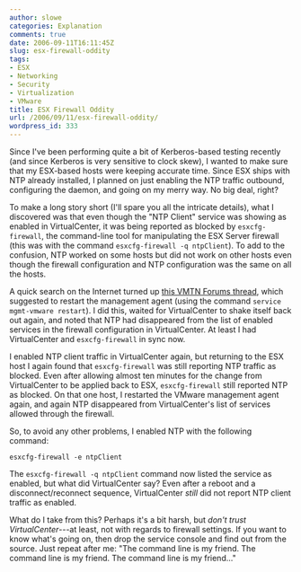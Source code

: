 ```yaml
---
author: slowe
categories: Explanation
comments: true
date: 2006-09-11T16:11:45Z
slug: esx-firewall-oddity
tags:
- ESX
- Networking
- Security
- Virtualization
- VMware
title: ESX Firewall Oddity
url: /2006/09/11/esx-firewall-oddity/
wordpress_id: 333
---
```


Since I've been performing quite a bit of Kerberos-based testing recently (and since Kerberos is very sensitive to clock skew), I wanted to make sure that my ESX-based hosts were keeping accurate time. Since ESX ships with NTP already installed, I planned on just enabling the NTP traffic outbound, configuring the daemon, and going on my merry way. No big deal, right?

To make a long story short (I'll spare you all the intricate details), what I discovered was that even though the "NTP Client" service was showing as enabled in VirtualCenter, it was being reported as blocked by `esxcfg-firewall`, the command-line tool for manipulating the ESX Server firewall (this was with the command `esxcfg-firewall -q ntpClient`). To add to the confusion, NTP worked on some hosts but did not work on other hosts even though the firewall configuration and NTP configuration was the same on all the hosts.

A quick search on the Internet turned up [this VMTN Forums thread](http://www.vmware.com/community/click.jspa?searchID=-1&messageID=423937), which suggested to restart the management agent (using the command `service mgmt-vmware restart`). I did this, waited for VirtualCenter to shake itself back out again, and noted that NTP had disappeared from the list of enabled services in the firewall configuration in VirtualCenter. At least I had VirtualCenter and `esxcfg-firewall` in sync now.

I enabled NTP client traffic in VirtualCenter again, but returning to the ESX host I again found that `esxcfg-firewall` was still reporting NTP traffic as blocked. Even after allowing almost ten minutes for the change from VirtualCenter to be applied back to ESX, `esxcfg-firewall` still reported NTP as blocked. On that one host, I restarted the VMware management agent again, and again NTP disappeared from VirtualCenter's list of services allowed through the firewall.

So, to avoid any other problems, I enabled NTP with the following command:

    esxcfg-firewall -e ntpClient

The `esxcfg-firewall -q ntpClient` command now listed the service as enabled, but what did VirtualCenter say? Even after a reboot and a disconnect/reconnect sequence, VirtualCenter _still_ did not report NTP client traffic as enabled.

What do I take from this? Perhaps it's a bit harsh, but _don't trust VirtualCenter_---at least, not with regards to firewall settings. If you want to know what's going on, then drop the service console and find out from the source. Just repeat after me: "The command line is my friend. The command line is my friend. The command line is my friend..."
